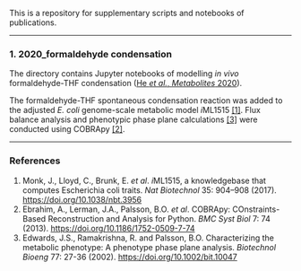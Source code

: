 This is a repository for supplementary scripts and notebooks of publications.

---
### 1. 2020_formaldehyde condensation
The directory contains Jupyter notebooks of modelling _in vivo_ formaldehyde-THF condensation 
([He *et al.*, *Metabolites* 2020](https://doi.org/10.3390/metabo10020065)). 

The formaldehyde-THF spontaneous condensation reaction was added to the 
adjusted *E. coli* genome-scale metabolic model *i*ML1515 [[1]](#1). Flux balance analysis and phenotypic phase plane calculations [[3]](#3) were conducted using COBRApy [[2]](#2).


---
### References

<a id='1'></a> 
1. Monk, J., Lloyd, C., Brunk, E. *et al*. *i*ML1515, a knowledgebase that computes Escherichia coli traits. *Nat Biotechnol* 35: 904–908 (2017). https://doi.org/10.1038/nbt.3956
<a id='2'></a> 
2. Ebrahim, A., Lerman, J.A., Palsson, B.O. *et al*. COBRApy: COnstraints-Based Reconstruction and Analysis for Python. *BMC Syst Biol* 7: 74 (2013). https://doi.org/10.1186/1752-0509-7-74
<a id='3'></a>
3. Edwards, J.S., Ramakrishna, R. and Palsson, B.O. Characterizing the metabolic phenotype: A phenotype phase plane analysis. *Biotechnol Bioeng* 77: 27-36 (2002). https://doi.org/10.1002/bit.10047